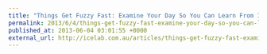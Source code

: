 ```yaml
---
title: "Things Get Fuzzy Fast: Examine Your Day So You Can Learn From It"
permalink: 2013/6/4/things-get-fuzzy-fast-examine-your-day-so-you-can-learn-from-it
published_at: 2013-06-04 03:01:55 +0000
external_url: http://icelab.com.au/articles/things-get-fuzzy-fast-examine-your-day-so-you-can-learn-from-it/
---
```

